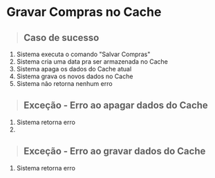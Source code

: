 # Gravar Compras no Cache

> ## Caso de sucesso
1. Sistema executa o comando "Salvar Compras"
2. Sistema cria uma data pra ser armazenada no Cache
3. Sistema apaga os dados do Cache atual
4. Sistema grava os novos dados no Cache
5. Sistema não retorna nenhum erro

> ## Exceção - Erro ao apagar dados do Cache
1. Sistema retorna erro
2. 
> ## Exceção - Erro ao gravar dados do Cache
1. Sistema retorna erro